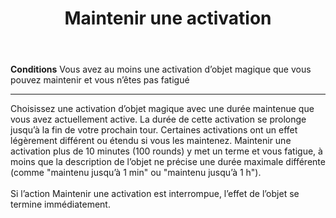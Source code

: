 ﻿---
title: Maintenir une activation
titleEn: Sustain an Activation
id: XSGlLjI80LDCimAP
group: actions
---
<p><span><strong>Conditions</strong> Vous avez au moins une activation d’objet magique que vous pouvez maintenir et vous n’êtes pas fatigué</span></p><hr><p>Choisissez une activation d’objet magique avec une durée maintenue que vous avez actuellement active. La durée de cette activation se prolonge jusqu’à la fin de votre prochain tour. Certaines activations ont un effet légèrement différent ou étendu si vous les maintenez. Maintenir une activation plus de 10 minutes (100 rounds) y met un terme et vous fatigue, à moins que la description de l’objet ne précise une durée maximale différente (comme "maintenu jusqu’à 1 min" ou "maintenu jusqu’à 1 h"). <br><br>Si l’action Maintenir une activation est interrompue, l’effet de l’objet se termine immédiatement.&nbsp;</p>

